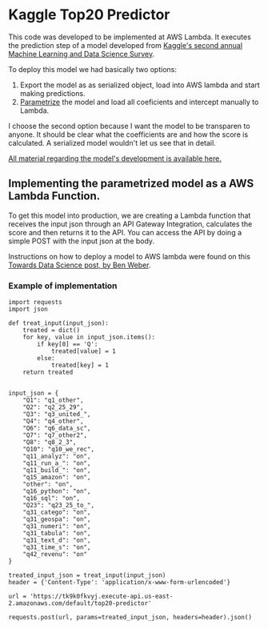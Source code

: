 # Kaggle Top20 Predictor

This code was developed to be implemented at AWS Lambda. It executes the prediction step of a model developed from [Kaggle's second annual Machine Learning and Data Science Survey](https://www.kaggle.com/kaggle/kaggle-survey-2018).

To deploy this model we had basically two options:
1. Export the model as as serialized object, load into AWS lambda and start making predictions.
2. [Parametrize](https://en.wikipedia.org/wiki/Parametrization) the model and load all coeficients and intercept manually to Lambda.

I choose the second option because I want the model to be transparen to anyone. It should be clear what the coefficients are and how the score is calculated. A serialized model wouldn't let us see that in detail.

[All material regarding the model's development is available here.](https://www.kaggle.com/andresionek/what-makes-a-kaggler-valuable)

## Implementing the parametrized model as a AWS Lambda Function.
To get this model into production, we are creating a Lambda function that receives the input json through an API Gateway Integration, calculates the score and then returns it to the API. You can access the API by doing a simple POST with the input json at the body.

Instructions on how to deploy a model to AWS lambda were found on this [Towards Data Science post, by Ben Weber](https://towardsdatascience.com/data-science-for-startups-model-services-2facf2dde81d).

### Example of implementation
```
import requests
import json

def treat_input(input_json):
    treated = dict()
    for key, value in input_json.items():
        if key[0] == 'Q':
            treated[value] = 1
        else:
            treated[key] = 1
    return treated


input_json = {
    "Q1": "q1_other",
    "Q2": "q2_25_29",
    "Q3": "q3_united_",
    "Q4": "q4_other",
    "Q6": "q6_data_sc",
    "Q7": "q7_other2",
    "Q8": "q8_2_3",
    "Q10": "q10_we_rec",
    "q11_analyz": "on",
    "q11_run_a_": "on",
    "q11_build_": "on",
    "q15_amazon": "on",
    "other": "on",
    "q16_python": "on",
    "q16_sql": "on",
    "Q23": "q23_25_to_",
    "q31_catego": "on",
    "q31_geospa": "on",
    "q31_numeri": "on",
    "q31_tabula": "on",
    "q31_text_d": "on",
    "q31_time_s": "on",
    "q42_revenu": "on"
}

treated_input_json = treat_input(input_json)
header = {'Content-Type': 'application/x-www-form-urlencoded'}

url = 'https://tk9k0fkvyj.execute-api.us-east-2.amazonaws.com/default/top20-predictor'

requests.post(url, params=treated_input_json, headers=header).json()
```
